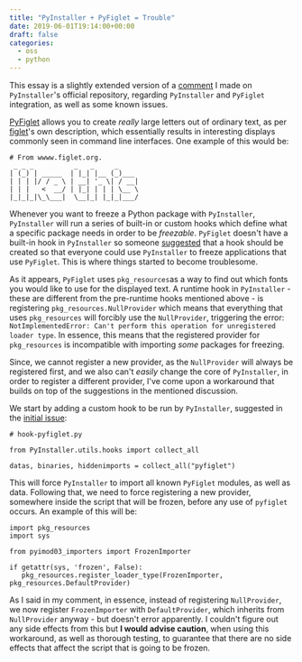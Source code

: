 ```yaml
---
title: "PyInstaller + PyFiglet = Trouble"
date: 2019-06-01T19:14:00+00:00
draft: false
categories:
  - oss
  - python
---
```


This essay is a slightly extended version of a [comment](https://github.com/pyinstaller/pyinstaller/issues/2389#issuecomment-476414044) I made on `PyInstaller`'s official repository, regarding `PyInstaller` and `PyFiglet` integration, as well as some known issues.

[PyFiglet](https://github.com/pwaller/pyfiglet) allows you to create _really_ large letters out of ordinary text, as per [figlet](http://www.figlet.org/)'s own description, which essentially results in interesting displays commonly seen in command line interfaces. One example of this would be:

```shell
# From wwww.figlet.org.
 _ _ _          _   _     _     
| (_) | _____  | |_| |__ (_)___ 
| | | |/ / _ \ | __| '_ \| / __|
| | |   <  __/ | |_| | | | \__ \
|_|_|_|\_\___|  \__|_| |_|_|___/
```

Whenever you want to freeze a Python package with `PyInstaller`, `PyInstaller` will run a series of built-in or custom hooks which define what a specific package needs in order to be _freezable_. `PyFiglet` doesn't have a built-in hook in `PyInstaller` so someone [suggested](https://github.com/pyinstaller/pyinstaller/issues/2389) that a hook should be created so that everyone could use `PyInstaller` to freeze applications that use `PyFiglet`. This is where things started to become troublesome.

As it appears, `PyFiglet` uses `pkg_resources`as a way to find out which fonts you would like to use for the displayed text. A runtime hook in `PyInstaller` - these are different from the pre-runtime hooks mentioned above - is registering `pkg_resources.NullProvider` which means that everything that uses `pkg_resources` will forcibly use the `NullProvider`, triggering the error: `NotImplementedError: Can't perform this operation for unregistered loader type`. In essence, this means that the registered provider for `pkg_resources` is incompatible with importing _some_ packages for freezing.

Since, we cannot register a new provider, as the `NullProvider` will always be registered first, and we also can't _easily_ change the core of `PyInstaller`, in order to register a different provider, I've come upon a workaround that builds on top of the suggestions in the mentioned discussion.

We start by adding a custom hook to be run by `PyInstaller`, suggested in the [initial issue](https://github.com/pyinstaller/pyinstaller/issues/2389#issue-201124527):

```
# hook-pyfiglet.py

from PyInstaller.utils.hooks import collect_all

datas, binaries, hiddenimports = collect_all("pyfiglet")
```

This will force `PyInstaller` to import all known `PyFiglet` modules, as well as data. Following that, we need to force registering a new provider, somewhere inside the script that will be frozen, before any use of `pyfiglet` occurs. An example of this will be:

```
import pkg_resources
import sys

from pyimod03_importers import FrozenImporter

if getattr(sys, 'frozen', False):
   pkg_resources.register_loader_type(FrozenImporter, pkg_resources.DefaultProvider)
```

As I said in my comment, in essence, instead of registering `NullProvider`, we now register `FrozenImporter` with `DefaultProvider`, which inherits from `NullProvider` anyway - but doesn't error apparently.  I couldn't figure out any side effects from this but **I would advise caution**, when using this workaround, as well as thorough testing, to guarantee that there are no side effects that affect the script that is going to be frozen.

 
